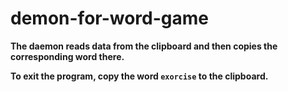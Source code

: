 # demon-for-word-game

**The daemon reads data from the clipboard and then copies the corresponding word there.**

**To exit the program, copy the word `exorcise` to the clipboard.**
